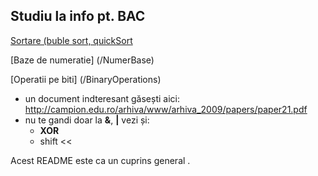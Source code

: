Studiu la info pt. BAC
-----

[Sortare (buble sort, quickSort](/Algoritmi/Sortare/README.md)

[Baze de numeratie] (/NumerBase)
  

[Operatii pe biti] (/BinaryOperations)
 - un document indteresant găsești aici: http://campion.edu.ro/arhiva/www/arhiva_2009/papers/paper21.pdf
 - nu te gandi doar la **&**, **|** vezi și:
     - **XOR** 
     - shift <<  


Acest README este ca un cuprins general .

